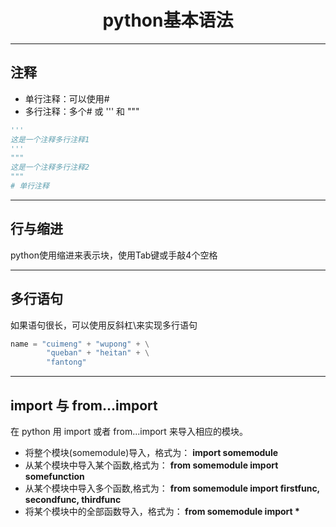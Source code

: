 # <center> python基本语法
<hr>

## 注释
- 单行注释：可以使用#
- 多行注释：多个# 或 ''' 和 """
``` python 
'''
这是一个注释多行注释1
'''
"""
这是一个注释多行注释2
"""
# 单行注释

```

<hr>

## 行与缩进

python使用缩进来表示块，使用Tab键或手敲4个空格

<hr>

## 多行语句

如果语句很长，可以使用反斜杠\来实现多行语句

```python 
name = "cuimeng" + "wupong" + \
        "queban" + "heitan" + \
        "fantong"
```

<hr>

## import 与 from...import

在 python 用 import 或者 from...import 来导入相应的模块。
- 将整个模块(somemodule)导入，格式为： **import somemodule**
- 从某个模块中导入某个函数,格式为： **from somemodule import somefunction**
- 从某个模块中导入多个函数,格式为： **from somemodule import firstfunc, secondfunc, thirdfunc**
- 将某个模块中的全部函数导入，格式为：<b> from somemodule import * </b>